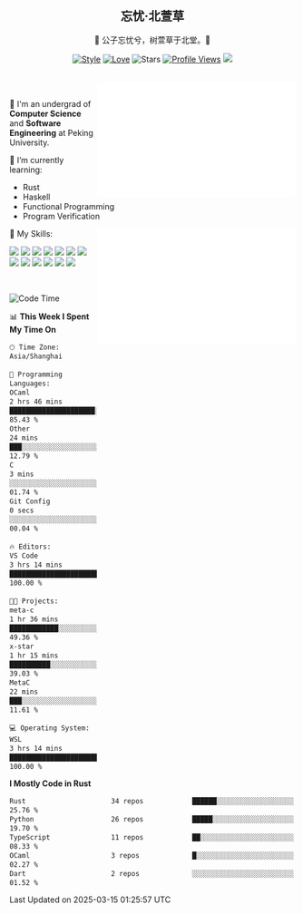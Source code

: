<div align="center">

## 忘忧·北萱草
  
🌟 公子忘忧兮，树萱草于北堂。🌟 

[![Style](https://img.shields.io/badge/Style-%E5%BF%98%E5%BF%A7%E5%8C%97%E8%90%B1%E8%8D%89-8e48ff)](https://github.com/Wybxc)
[![Love](https://img.shields.io/badge/Love-100%25!-ff69b4)](https://monthly.wybxc.cc)
![Stars](https://img.shields.io/github/stars/Wybxc?affiliations=OWNER%2CCOLLABORATOR&label=Stars)
[![Profile Views](https://komarev.com/ghpvc/?username=Wybxc&color=green)](https://github.com/Wybxc)
![](https://hit.yhype.me/github/profile?user_id=25005856)

</div>

<br/>

<a href="https://github.com/Wybxc/Wybxc">
  <img align="right" width="350px" src="https://github.com/Wybxc/github-stats-transparent/raw/output/generated/overview.svg" alt="忘忧北萱草's GitHub stats" />
</a>

<br />

🏫 I'm an undergrad of **Computer Science** and **Software Engineering** at Peking University.

🌱 I’m currently learning: 
  - Rust
  - Haskell
  - Functional Programming
  - Program Verification

<a href="https://github.com/Wybxc/Wybxc">
  <img align="right" width="350px" src="https://github.com/Wybxc/github-stats-transparent/raw/output/generated/languages.svg" alt="忘忧北萱草's GitHub stats" />
</a>

🌟 My Skills:

![](https://img.shields.io/badge/-Python-3e74a2?style=flat-square&logo=Python&logoColor=fff)
![](https://img.shields.io/badge/-TypeScript-3178C6?style=flat-square&logo=TypeScript&logoColor=fff)
![](https://img.shields.io/badge/-Rust-9a7b63?style=flat-square&logo=Rust&logoColor=fff)
![](https://img.shields.io/badge/-C++-ae3a62?style=flat-square&logo=cplusplus&logoColor=fff)
![](https://img.shields.io/badge/-OCaml-ac5e0a?style=flat-square&logo=OCaml&logoColor=fff)
![](https://img.shields.io/badge/-React-2d98ce?style=flat-square&logo=React&logoColor=fff)
![](https://img.shields.io/badge/-FastAPI-009688?style=flat-square&logo=FastAPI&logoColor=fff)
![](https://img.shields.io/badge/-NumPy-5974c9?style=flat-square&logo=NumPy&logoColor=fff)
![](https://img.shields.io/badge/-PyTorch-d6543c?style=flat-square&logo=PyTorch&logoColor=fff)
![](https://img.shields.io/badge/-Nix-2496ED?style=flat-square&logo=NixOS&logoColor=fff)
![](https://img.shields.io/badge/-Neo4j-1c4063?style=flat-square&logo=Neo4j&logoColor=fff)
![](https://img.shields.io/badge/-Ren'Py-bb6365?style=flat-square&logo=RenPy&logoColor=fff)
![](https://img.shields.io/badge/-After%20Effects-090159?style=flat-square&logo=adobeaftereffects&logoColor=fff)

<br />

<!--START_SECTION:waka-->
![Code Time](http://img.shields.io/badge/Code%20Time-2%2C057%20hrs%201%20min-blue)

📊 **This Week I Spent My Time On** 

```text
🕑︎ Time Zone: Asia/Shanghai

💬 Programming Languages: 
OCaml                    2 hrs 46 mins       █████████████████████░░░░   85.43 % 
Other                    24 mins             ███░░░░░░░░░░░░░░░░░░░░░░   12.79 % 
C                        3 mins              ░░░░░░░░░░░░░░░░░░░░░░░░░   01.74 % 
Git Config               0 secs              ░░░░░░░░░░░░░░░░░░░░░░░░░   00.04 % 

🔥 Editors: 
VS Code                  3 hrs 14 mins       █████████████████████████   100.00 % 

🐱‍💻 Projects: 
meta-c                   1 hr 36 mins        ████████████░░░░░░░░░░░░░   49.36 % 
x-star                   1 hr 15 mins        ██████████░░░░░░░░░░░░░░░   39.03 % 
MetaC                    22 mins             ███░░░░░░░░░░░░░░░░░░░░░░   11.61 % 

💻 Operating System: 
WSL                      3 hrs 14 mins       █████████████████████████   100.00 % 
```

**I Mostly Code in Rust** 

```text
Rust                     34 repos            ██████░░░░░░░░░░░░░░░░░░░   25.76 % 
Python                   26 repos            █████░░░░░░░░░░░░░░░░░░░░   19.70 % 
TypeScript               11 repos            ██░░░░░░░░░░░░░░░░░░░░░░░   08.33 % 
OCaml                    3 repos             █░░░░░░░░░░░░░░░░░░░░░░░░   02.27 % 
Dart                     2 repos             ░░░░░░░░░░░░░░░░░░░░░░░░░   01.52 % 
```




 Last Updated on 2025-03-15 01:25:57 UTC
<!--END_SECTION:waka-->
